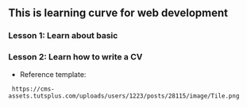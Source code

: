## This is learning curve for web development

### Lesson 1: Learn about basic

### Lesson 2: Learn how to write a CV
- Reference template:
```
 https://cms-assets.tutsplus.com/uploads/users/1223/posts/28115/image/Tile.png
```

